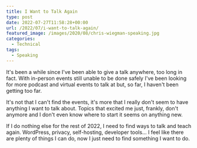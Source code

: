 ```yaml
---
title: I Want to Talk Again
type: post
date: 2022-07-27T11:58:28+00:00
url: /2022/07/i-want-to-talk-again/
featured_image: /images/2020/08/chris-wiegman-speaking.jpg
categories:
  - Technical
tags:
  - Speaking
---
```


It's been a while since I've been able to give a talk anywhere, too long in fact. With in-person events still unable to be done safely I've been looking for more podcast and virtual events to talk at but, so far, I haven't been getting too far.

It's not that I can't find the events, it's more that I really don't seem to have anything I want to talk about. Topics that excited me just, frankly, don't anymore and I don't even know where to start it seems on anything new.

If I do nothing else for the rest of 2022, I need to find ways to talk and teach again. WordPress, privacy, self-hosting, developer tools... I feel like there are plenty of things I can do, now I just need to find something I want to do.